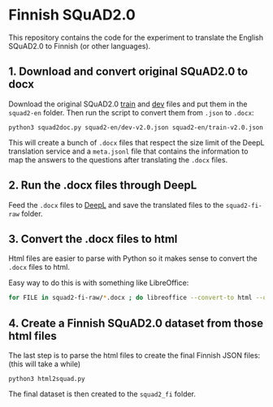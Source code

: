# Finnish SQuAD2.0

This repository contains the code for the experiment to translate the English
SQuAD2.0 to Finnish (or other languages).

## 1. Download and convert original SQuAD2.0 to docx

Download the original SQuAD2.0
[train](https://rajpurkar.github.io/SQuAD-explorer/dataset/train-v2.0.json) and
[dev](https://rajpurkar.github.io/SQuAD-explorer/dataset/dev-v2.0.json) files
and put them in the `squad2-en` folder. Then run the script to convert them from
`.json` to `.docx`:

```
python3 squad2doc.py squad2-en/dev-v2.0.json squad2-en/train-v2.0.json
```

This will create a bunch of `.docx` files that respect the size limit of the
DeepL translation service and a `meta.jsonl` file that contains the information
to map the answers to the questions after translating the `.docx` files.

## 2. Run the .docx files through DeepL

Feed the `.docx` files to [DeepL](https://www.deepl.com/translator) and save the
translated files to the `squad2-fi-raw` folder.

## 3. Convert the .docx files to html

Html files are easier to parse with Python so it makes sense to convert the
`.docx` files to html.

Easy way to do this is with something like LibreOffice:

```bash
for FILE in squad2-fi-raw/*.docx ; do libreoffice --convert-to html --outdir squad2-fi-raw/html "$FILE" ; done

```

## 4. Create a Finnish SQuAD2.0 dataset from those html files

The last step is to parse the html files to create the final Finnish JSON files:
(this will take a while)

```
python3 html2squad.py
```

The final dataset is then created to the `squad2_fi` folder.
